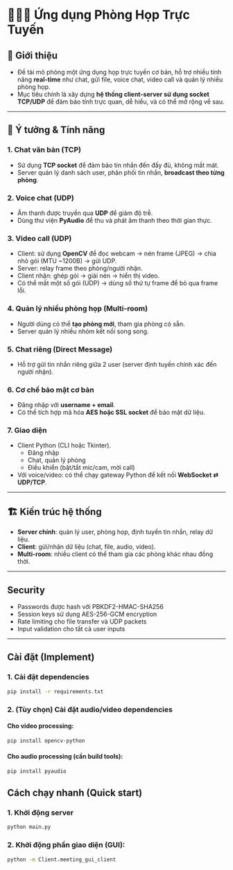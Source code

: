 # 🧑🏻‍💻 Ứng dụng Phòng Họp Trực Tuyến

## 📌 Giới thiệu
- Đề tài mô phỏng một ứng dụng họp trực tuyến cơ bản, hỗ trợ nhiều tính năng **real-time** như chat, gửi file, voice chat, video call và quản lý nhiều phòng họp.  
- Mục tiêu chính là xây dựng **hệ thống client-server sử dụng socket TCP/UDP** để đảm bảo tính trực quan, dễ hiểu, và có thể mở rộng về sau.

---

## 🔎 Ý tưởng & Tính năng

### 1. Chat văn bản (TCP)
- Sử dụng **TCP socket** để đảm bảo tin nhắn đến đầy đủ, không mất mát.  
- Server quản lý danh sách user, phân phối tin nhắn, **broadcast theo từng phòng**.

### 2. Voice chat (UDP)
- Âm thanh được truyền qua **UDP** để giảm độ trễ.  
- Dùng thư viện **PyAudio** để thu và phát âm thanh theo thời gian thực.  

### 3. Video call (UDP)
- Client: sử dụng **OpenCV** để đọc webcam → nén frame (JPEG) → chia nhỏ gói (MTU ~1200B) → gửi UDP.  
- Server: relay frame theo phòng/người nhận.  
- Client nhận: ghép gói → giải nén → hiển thị video.  
- Có thể mất một số gói (UDP) → dùng số thứ tự frame để bỏ qua frame lỗi.  

### 4. Quản lý nhiều phòng họp (Multi-room)
- Người dùng có thể **tạo phòng mới**, tham gia phòng có sẵn.  
- Server quản lý nhiều nhóm kết nối song song.  

### 5. Chat riêng (Direct Message)
- Hỗ trợ gửi tin nhắn riêng giữa 2 user (server định tuyến chính xác đến người nhận).  

### 6. Cơ chế bảo mật cơ bản
- Đăng nhập với **username + email**.  
- Có thể tích hợp mã hóa **AES hoặc SSL socket** để bảo mật dữ liệu.  

### 7. Giao diện
- Client Python (CLI hoặc Tkinter).  
  - Đăng nhập  
  - Chat, quản lý phòng  
  - Điều khiển (bật/tắt mic/cam, mời call)  
- Với voice/video: có thể chạy gateway Python để kết nối **WebSocket ⇄ UDP/TCP**.  

---

## 🏗️ Kiến trúc hệ thống
- **Server chính**: quản lý user, phòng họp, định tuyến tin nhắn, relay dữ liệu.  
- **Client**: gửi/nhận dữ liệu (chat, file, audio, video).  
- **Multi-room**: nhiều client có thể tham gia các phòng khác nhau đồng thời.  

---

## Security
- Passwords được hash với PBKDF2-HMAC-SHA256
- Session keys sử dụng AES-256-GCM encryption
- Rate limiting cho file transfer và UDP packets
- Input validation cho tất cả user inputs

---

## Cài đặt (Implement)
### 1. Cài đặt dependencies
```sh
pip install -r requirements.txt
```

### 2. (Tùy chọn) Cài đặt audio/video dependencies
#### Cho video processing:
```sh
pip install opencv-python
```

#### Cho audio processing (cần build tools):
```sh
pip install pyaudio
```

## Cách chạy nhanh (Quick start)
### 1. Khởi động server
```sh
python main.py
```
### 2. Khởi động phần giao diện (GUI):
```sh
python -m Client.meeting_gui_client
```


